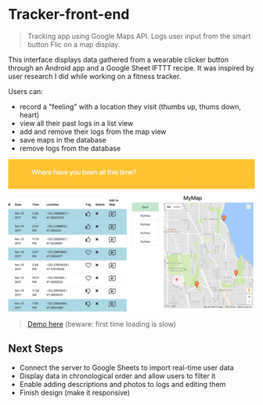 # Tracker-front-end
>Tracking app using Google Maps API. Logs user input from the smart button Flic on a map display.

This interface displays data gathered from a wearable clicker button through an Android app and a Google Sheet IFTTT recipe.
It was inspired by user research I did while working on a fitness tracker. 

Users can:
* record a "feeling" with a location they visit (thumbs up, thums down, heart)
* view all their past logs in a list view
* add and remove their logs from the map view
* save maps in the database
* remove logs from the database

![](screenshot-tracker.jpg)
> [Demo here](http://putapinonit.surge.sh/)
(beware: first time loading is slow)

## Next Steps 

* Connect the server to Google Sheets to import real-time user data
* Display data in chronological order and allow users to filter it
* Enable adding descriptions and photos to logs and editing them
* Finish design (make it responsive)
